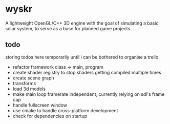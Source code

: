 #   wyskr

A lightweight OpenGL/C++ 3D engine with the goal of simulating a basic solar system, to serve as a base for planned game projects.

## todo

storing todos here temporarily until i can be bothered to organise a trello

*   refactor framework class -> main, program
*   create shader registry to stop shaders getting compiled multiple times
*   create scene graph
*   transforms
*   load 3d models
*   make main loop framerate independent, currently relying on sdl's frame cap
*   handle fullscreen window
*   use cmake to handle cross-platform development
*   check for dependencies on startup


